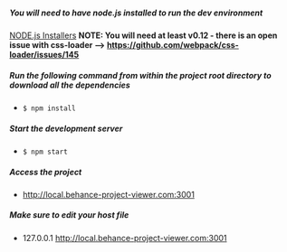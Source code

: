 ##### You will need to have node.js installed to run the dev environment
[NODE.js Installers](https://nodejs.org/en/)
**NOTE: You will need at least v0.12 - there is an open issue with css-loader --> https://github.com/webpack/css-loader/issues/145**

##### Run the following command from within the project root directory to download all the dependencies

* `$ npm install`

##### Start the development server

* `$ npm start`

##### Access the project

* http://local.behance-project-viewer.com:3001

##### Make sure to edit your host file
* 127.0.0.1   http://local.behance-project-viewer.com:3001
